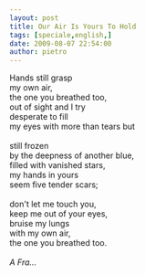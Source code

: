 ```yaml
---
layout: post
title: Our Air Is Yours To Hold
tags: [speciale,english,]
date: 2009-08-07 22:54:00
author: pietro
---
```

Hands still grasp<br/>my own air,<br/>the one you breathed too,<br/>out of sight and I try<br/>desperate to fill<br/>my eyes with more than tears but<br/><br/>still frozen<br/>by the deepness of another blue,<br/>filled with vanished stars,<br/>my hands in yours<br/>seem five tender scars;<br/><br/>don't let me touch you,<br/>keep me out of your eyes,<br/>bruise my lungs<br/>with my own air,<br/>the one you breathed too.<br/><br/><span style="font-style: italic">A Fra...</span>

